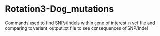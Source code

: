 # Rotation3-Dog_mutations
Commands used to find SNPs/Indels within gene of interest in vcf file and comparing to variant_output.txt file to see consequences of SNP/Indel
